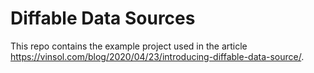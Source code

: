 # Diffable Data Sources
This repo contains the example project used in the article https://vinsol.com/blog/2020/04/23/introducing-diffable-data-source/.
